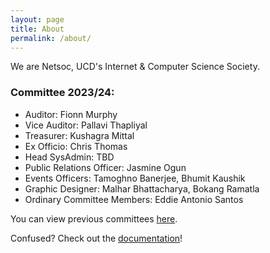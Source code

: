 ```yaml
---
layout: page
title: About
permalink: /about/
---
```


We are Netsoc, UCD's Internet & Computer Science Society.

### Committee 2023/24:

* Auditor: Fionn Murphy
* Vice Auditor: Pallavi Thapliyal
* Treasurer: Kushagra Mittal
* Ex Officio: Chris Thomas
* Head SysAdmin: TBD
* Public Relations Officer: Jasmine Ogun
* Events Officers: Tamoghno Banerjee, Bhumit Kaushik
* Graphic Designer: Malhar Bhattacharya, Bokang Ramatla
* Ordinary Committee Members: Eddie Antonio Santos

You can view previous committees [here](history).

Confused? Check out the [documentation](https://eoin-cr.github.io/netsoc-mdwiki/#!index.md)!
